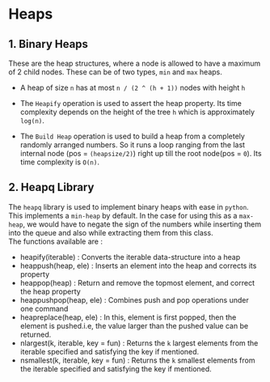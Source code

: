 # Heaps

## 1. Binary Heaps

These are the heap structures, where a node is allowed to have a maximum of 2 child nodes.
These can be of two types, `min` and `max` heaps.

* A heap of size `n` has at most `n / (2 ^ (h + 1))`  nodes with height `h`

* The `Heapify` operation is used to assert the heap property. Its time complexity depends on the height of the tree `h` which is approximately `log(n)`.

* The `Build Heap` operation is used to build a heap from a completely randomly arranged numbers. So it runs a loop ranging from the last internal node (pos = `(heapsize/2)`) right up till the root node(pos = `0`). Its time complexity is `O(n)`.


## 2. Heapq Library

The `heapq` library is used to implement binary heaps with ease in `python`. This implements a `min-heap` by default. In the case for using this as a `max-heap`, we would have to negate the sign of the numbers while inserting them into the queue and also while extracting them from this class.
<br>
The functions available are : 

* heapify(iterable) : Converts the iterable data-structure into a heap
* heappush(heap, ele) : Inserts an element into the heap and corrects its property
* heappop(heap) : Return and remove the topmost element, and correct the heap property
* heappushpop(heap, ele) : Combines push and pop operations under one command
* heapreplace(heap, ele) : In this, element is first popped, then the element is pushed.i.e, the value larger than the pushed value can be returned.
* nlargest(k, iterable, key = fun) : Returns the `k` largest elements from the iterable specified and satisfying the key if mentioned.
* nsmallest(k, iterable, key = fun) : Returns the `k` smallest elements from the iterable specified and satisfying the key if mentioned.
